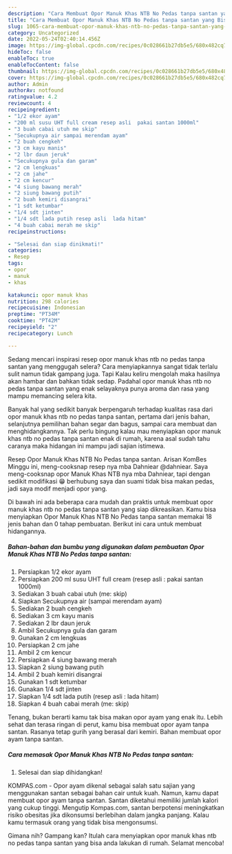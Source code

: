 ```yaml
---
description: "Cara Membuat Opor Manuk Khas NTB No Pedas tanpa santan yang Bisa Manjain Lidah "
title: "Cara Membuat Opor Manuk Khas NTB No Pedas tanpa santan yang Bisa Manjain Lidah "
slug: 1065-cara-membuat-opor-manuk-khas-ntb-no-pedas-tanpa-santan-yang-bisa-manjain-lidah
category: Uncategorized
date: 2022-05-24T02:40:14.456Z
image: https://img-global.cpcdn.com/recipes/0c028661b27db5e5/680x482cq70/opor-manuk-khas-ntb-no-pedas-tanpa-santan-foto-resep-utama.jpg
hideToc: false
enableToc: true
enableTocContent: false
thumbnail: https://img-global.cpcdn.com/recipes/0c028661b27db5e5/680x482cq70/opor-manuk-khas-ntb-no-pedas-tanpa-santan-foto-resep-utama.jpg
cover: https://img-global.cpcdn.com/recipes/0c028661b27db5e5/680x482cq70/opor-manuk-khas-ntb-no-pedas-tanpa-santan-foto-resep-utama.jpg
author: Admin
authorAv: notfound
ratingvalue: 4.2
reviewcount: 4
recipeingredient:
- "1/2 ekor ayam"
- "200 ml susu UHT full cream resep asli  pakai santan 1000ml"
- "3 buah cabai utuh me skip"
- "Secukupnya air sampai merendam ayam"
- "2 buah cengkeh"
- "3 cm kayu manis"
- "2 lbr daun jeruk"
- "Secukupnya gula dan garam"
- "2 cm lengkuas"
- "2 cm jahe"
- "2 cm kencur"
- "4 siung bawang merah"
- "2 siung bawang putih"
- "2 buah kemiri disangrai"
- "1 sdt ketumbar"
- "1/4 sdt jinten"
- "1/4 sdt lada putih resep asli  lada hitam"
- "4 buah cabai merah me skip"
recipeinstructions:

- "Selesai dan siap dinikmati!"
categories:
- Resep
tags:
- opor
- manuk
- khas

katakunci: opor manuk khas 
nutrition: 298 calories
recipecuisine: Indonesian
preptime: "PT34M"
cooktime: "PT42M"
recipeyield: "2"
recipecategory: Lunch

---
```



Sedang mencari inspirasi resep opor manuk khas ntb no pedas tanpa santan yang menggugah selera? Cara menyiapkannya sangat tidak terlalu sulit namun tidak gampang juga. Tapi Kalau keliru mengolah maka hasilnya akan hambar dan bahkan tidak sedap. Padahal opor manuk khas ntb no pedas tanpa santan yang enak selayaknya punya aroma dan rasa yang mampu memancing selera kita.


Banyak hal yang sedikit banyak berpengaruh terhadap kualitas rasa dari opor manuk khas ntb no pedas tanpa santan, pertama dari jenis bahan, selanjutnya pemilihan bahan segar dan bagus, sampai cara membuat dan menghidangkannya. Tak perlu bingung kalau mau menyiapkan opor manuk khas ntb no pedas tanpa santan enak di rumah, karena asal sudah tahu caranya maka hidangan ini mampu jadi sajian istimewa.

Resep Opor Manuk Khas NTB No Pedas tanpa santan. Arisan KomBes Minggu ini, meng-cooksnap resep nya mba Dahniear @dahniear. Saya meng-cooksnap opor Manuk Khas NTB nya mba Dahniear, tapi dengan sedikit modifikasi 😁 berhubung saya dan suami tidak bisa makan pedas, jadi saya modif menjadi opor yang.


Di bawah ini ada beberapa cara mudah dan praktis untuk membuat opor manuk khas ntb no pedas tanpa santan yang siap dikreasikan. Kamu bisa menyiapkan Opor Manuk Khas NTB No Pedas tanpa santan memakai 18 jenis bahan dan 0 tahap pembuatan. Berikut ini cara untuk membuat hidangannya.

<!--inarticleads1-->

##### Bahan-bahan dan bumbu yang digunakan dalam pembuatan Opor Manuk Khas NTB No Pedas tanpa santan:

1. Persiapkan 1/2 ekor ayam
1. Persiapkan 200 ml susu UHT full cream (resep asli : pakai santan 1000ml)
1. Sediakan 3 buah cabai utuh (me: skip)
1. Siapkan Secukupnya air (sampai merendam ayam)
1. Sediakan 2 buah cengkeh
1. Sediakan 3 cm kayu manis
1. Sediakan 2 lbr daun jeruk
1. Ambil Secukupnya gula dan garam
1. Gunakan 2 cm lengkuas
1. Persiapkan 2 cm jahe
1. Ambil 2 cm kencur
1. Persiapkan 4 siung bawang merah
1. Siapkan 2 siung bawang putih
1. Ambil 2 buah kemiri disangrai
1. Gunakan 1 sdt ketumbar
1. Gunakan 1/4 sdt jinten
1. Siapkan 1/4 sdt lada putih (resep asli : lada hitam)
1. Siapkan 4 buah cabai merah (me: skip)


Tenang, bukan berarti kamu tak bisa makan opor ayam yang enak itu. Lebih sehat dan terasa ringan di perut, kamu bisa membuat opor ayam tanpa santan. Rasanya tetap gurih yang berasal dari kemiri. Bahan membuat opor ayam tanpa santan. 

<!--inarticleads2-->

##### Cara memasak Opor Manuk Khas NTB No Pedas tanpa santan:


1. Selesai dan siap dihidangkan!

KOMPAS.com - Opor ayam dikenal sebagai salah satu sajian yang menggunakan santan sebagai bahan cair untuk kuah. Namun, kamu dapat membuat opor ayam tanpa santan. Santan diketahui memiliki jumlah kalori yang cukup tinggi. Mengutip Kompas.com, santan berpotensi meningkatkan risiko obesitas jika dikonsumsi berlebihan dalam jangka panjang. Kalau kamu termasuk orang yang tidak bisa mengonsumsi. 

Gimana nih? Gampang kan? Itulah cara menyiapkan opor manuk khas ntb no pedas tanpa santan yang bisa anda lakukan di rumah. Selamat mencoba!
